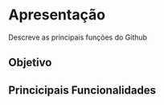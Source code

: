 # Apresentação
Descreve as principais funções do Github

## Objetivo

## Princicipais Funcionalidades
